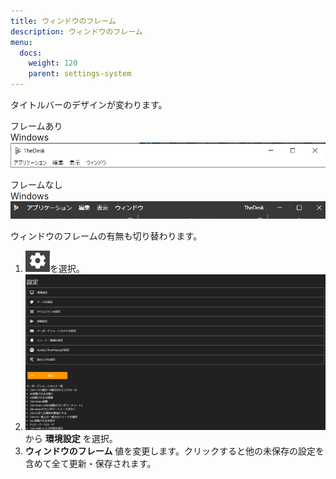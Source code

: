 ```yaml
---
title: ウィンドウのフレーム
description: ウィンドウのフレーム
menu:
  docs:
    weight: 120
    parent: settings-system
---
```


タイトルバーのデザインが変わります。

フレームあり  
Windows  
![settings11](https://raw.githubusercontent.com/cutls/TheDeskDocs/master/media/settings11.png)

フレームなし  
Windows  
![settings12](https://raw.githubusercontent.com/cutls/TheDeskDocs/master/media/settings12.png)

ウィンドウのフレームの有無も切り替わります。

1. ![settings1](https://raw.githubusercontent.com/cutls/TheDeskDocs/master/media/settings1.png)を選択。
1. ![settings2](https://raw.githubusercontent.com/cutls/TheDeskDocs/master/media/settings2.png)  
から __環境設定__ を選択。
1.  __ウィンドウのフレーム__ 値を変更します。クリックすると他の未保存の設定を含めて全て更新・保存されます。
